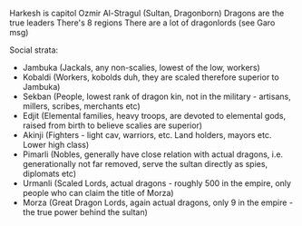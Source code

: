 Harkesh is capitol
Ozmir Al-Stragul (Sultan, Dragonborn)
Dragons are the true leaders
There's 8 regions
There are a lot of dragonlords (see Garo msg)

Social strata:
  - Jambuka (Jackals, any non-scalies, lowest of the low, workers)
  - Kobaldi (Workers, kobolds duh, they are scaled therefore superior to Jambuka)
  - Sekban (People, lowest rank of dragon kin, not in the military - artisans, millers, scribes, merchants etc)
  - Edjit (Elemental families, heavy troops, are devoted to elemental gods, raised from birth to believe scalies are superior)
  - Akinji (Fighters - light cav, warriors, etc. Land holders, mayors etc. Lower high class)
  - Pimarli (Nobles, generally have close relation with actual dragons, i.e. generationally not far removed, serve the sultan directly as spies, diplomats etc)
  - Urmanli (Scaled Lords, actual dragons - roughly 500 in the empire, only people who can claim the title of Morza)
  - Morza (Great Dragon Lords, again actual dragons, only 9 in the empire - the true power behind the sultan)
